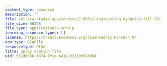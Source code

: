 ```yaml
---
content_type: resource
description: ''
file: /ol-ocw-studio-app/courses/2-003sc-engineering-dynamics-fall-2011/561dd086fa741fceb41e52310f618dbd_iMz0LiqjFmE.srt
file_size: 66298
file_type: application/x-subrip
learning_resource_types: []
license: https://creativecommons.org/licenses/by-nc-sa/4.0/
ocw_type: OCWFile
resourcetype: Other
title: 3play caption file
uid: 561dd086-fa74-1fce-b41e-52310f618dbd
---
```

